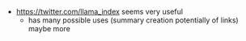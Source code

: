- https://twitter.com/llama_index seems very useful
  - has many possible uses (summary creation potentially of links) maybe more
